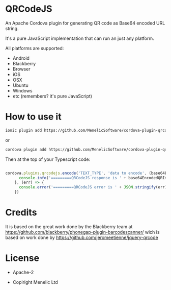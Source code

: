 
# QRCodeJS

An Apache Cordova plugin for generating QR code as Base64 encoded URL string.

It's a pure JavaScript implementation that can run an just any platform.

 All platforms are supported:
 * Android
 * Blackberry
 * Browser
 * iOS
 * OSX
 * Ubuntu
 * Windows
 * etc (remembers? it's pure JavaScript)

# How to use it

```bash
ionic plugin add https://github.com/MenelicSoftware/cordova-plugin-qrcodejs.git
```
or

```bash
cordova plugin add https://github.com/MenelicSoftware/cordova-plugin-qrcodejs.git
```

Then at the top of your  Typescript code:
```declare var cordova: any
```

```javascript
cordova.plugins.qrcodejs.encode('TEXT_TYPE', 'data to encode', (base64EncodedQRImage) => {
      console.info('=========QRCodeJS response is ' + base64EncodedQRImage)
    }, (err) => {
      console.error('=========QRCodeJS error is ' + JSON.stringify(err))
    })

```

# Credits
It is based on the great work done by the Blackberry team at
https://github.com/blackberry/phonegap-plugin-barcodescanner/
wich is based on work done by https://github.com/jeromeetienne/jquery-qrcode


# License

* Apache-2

* Copiright Menelic Ltd

